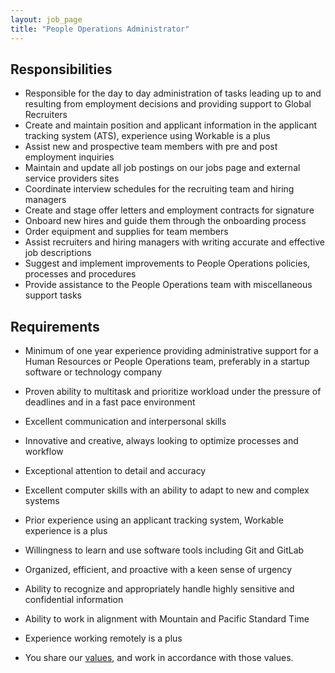 ```yaml
---
layout: job_page
title: "People Operations Administrator"
---
```


## Responsibilities

* Responsible for the day to day administration of tasks leading up to and resulting from employment decisions and providing support to Global Recruiters
* Create and maintain position and applicant information in the applicant tracking system (ATS), experience using Workable is a plus
* Assist new and prospective team members with pre and post employment inquiries
* Maintain and update all job postings on our jobs page and external service providers sites
* Coordinate interview schedules for the recruiting team and hiring managers 
* Create and stage offer letters and employment contracts for signature
* Onboard new hires and guide them through the onboarding process
* Order equipment and supplies for team members
* Assist recruiters and hiring managers with writing accurate and effective job descriptions
* Suggest and implement improvements to People Operations policies, processes and procedures
* Provide assistance to the People Operations team with miscellaneous support tasks


## Requirements

* Minimum of one year experience providing administrative support for a Human Resources or People Operations team, preferably in a startup software or technology company 
* Proven ability to multitask and prioritize workload under the pressure of deadlines and in a fast pace environment
* Excellent communication and interpersonal skills
* Innovative and creative, always looking to optimize processes and workflow
* Exceptional attention to detail and accuracy 
* Excellent computer skills with an ability to adapt to new and complex systems
* Prior experience using an applicant tracking system, Workable experience is a plus
* Willingness to learn and use software tools including Git and GitLab
* Organized, efficient, and proactive with a keen sense of urgency 
* Ability to recognize and appropriately handle highly sensitive and confidential information
* Ability to work in alignment with Mountain and Pacific Standard Time
* Experience working remotely is a plus

* You share our [values](/handbook/values), and work in accordance with those values.
